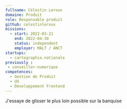 ```yaml
---
fullname: Célestin Leroux
domaine: Produit
role: Responsable produit
github: celestinleroux
missions:
  - start: 2022-03-21
    end: 2022-04-30
    status: independent
    employer: MALT / ANCT
startups:
  - cartographie.nationale
previously :
 - conseiller-numerique
competences:
  - Gestion de Produit
  - UX
  - Développement Frontend
---
```


J'essaye de glisser le plus loin possible sur la banquise
